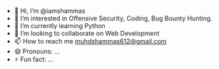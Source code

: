 - 👋 Hi, I’m @iamshammas
- 👀 I’m interested in Offensive Security, Coding, Bug Bounty Hunting.
- 🌱 I’m currently learning Python
- 💞️ I’m looking to collaborate on Web Development
- 📫 How to reach me muhdshammas612@gmail.com
- 😄 Pronouns: ...
- ⚡ Fun fact: ...

<!---
iamshammas/iamshammas is a ✨ special ✨ repository because its `README.md` (this file) appears on your GitHub profile.
You can click the Preview link to take a look at your changes.
--->
